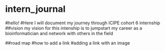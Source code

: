 # intern_journal
#hello!
#Here I will document my journey through ICIPE cohort 6 internship
##vision
my vision for this intenship is to jumpstart my career as a bioinformatician and network with others in the field


##road map
#how to add a link
[]()
#adding a link with an image
![]()
